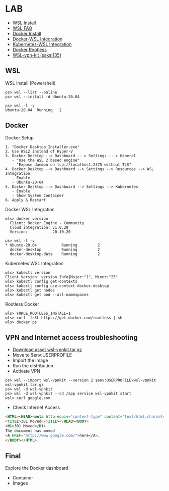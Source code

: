 # LAB

- [WSL Install](https://learn.microsoft.com/en-us/windows/wsl/install)
- [WSL FAQ](https://learn.microsoft.com/en-us/windows/wsl/faq)
- [Docker Install](https://docs.docker.com/desktop/windows/wsl/#download)
- [Docker-WSL Integration](https://docs.docker.com/desktop/windows/wsl/)
- [Kubernetes-WSL Integration](https://docs.docker.com/desktop/kubernetes/)
- [Docker Rootless](https://docs.docker.com/engine/security/rootless/)
- [WSL-vpn-kit (sakai135)](https://github.com/sakai135/wsl-vpnkit)


## WSL

WSL Install (Powershell)

```Shell
ps> wsl --list --online
ps> wsl --install -d Ubuntu-20.04
```
```Shell
ps> wsl -l -v
Ubuntu-20.04  Running   2
```

## Docker

Docker Setup
```
1. "Docker Desktop Installer.exe"
2. Use WSL2 instead of Hyper-V
3. Docker Desktop --> Dashboard -- > Settings -- > General
   - "Use the WSL 2 based engine"
   - "Expose daemon on tcp://localhost:2375 without TLS"
4. Docker Desktop --> Dashboard --> Settings --> Resources --> WSL Integration
   - Enable
   - Ubuntu-20-04
5. Docker Desktop --> Dashboard --> Settings --> Kubernetes
   - Enable
   - Show System Container
6. Apply & Restart
```

Docker WSL Integration

```Shell
wls> docker version
  Client: Docker Engine - Community
  Cloud integration: v1.0.29
  Version:           20.10.20
 
ps> wsl -l -v
* Ubuntu-20.04           Running         2
  docker-desktop         Running         2
  docker-desktop-data    Running         2
```

Kubernetes WSL Integration

```Shell
wls> kubectl version
Client Version: version.Info{Major:"1", Minor:"25"
wls> kubectl config get-contexts
wls> kubectl config use-context docker-desktop
wls> kubectl get nodes
wls> kubectl get pod --all-namespaces
```


Rootless Docker

```Shell
wls> FORCE_ROOTLESS_INSTALL=1
wls> curl -fsSL https://get.docker.com/rootless | sh
wls> docker ps
```

## VPN and Internet access troubleshooting

- [Download asset wsl-vpnkit.tar.gz](https://github.com/sakai135/wsl-vpnkit/releases/)
- Move to $env:USERPROFILE
- Import the image
- Run the distribution
- Activate VPN

```Shell
ps> wsl --import wsl-vpnkit --version 2 $env:USERPROFILE\wsl-vpnkit wsl-vpnkit.tar.gz
ps> wsl -d wsl-vpnkit
ps> wsl -d wsl-vpnkit --cd /app service wsl-vpnkit start
wsl> curl google.com
```
- Check Internet Access

```html
<HTML><HEAD><meta http-equiv="content-type" content="text/html;charset=utf-8">
<TITLE>301 Moved</TITLE></HEAD><BODY>
<H1>301 Moved</H1>
The document has moved
<A HREF="http://www.google.com/">here</A>.
</BODY></HTML>
```

## Final

Explore the Docker dashboard

- Container
- Images


